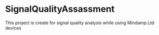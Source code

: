 # SignalQualityAssassment
This project is create for signal quality analysis while using Mindamp.Ltd devices
